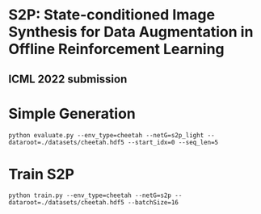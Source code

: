 # S2P: State-conditioned Image Synthesis for Data Augmentation in Offline Reinforcement Learning

## ICML 2022 submission


# Simple Generation

```shell
python evaluate.py --env_type=cheetah --netG=s2p_light --dataroot=./datasets/cheetah.hdf5 --start_idx=0 --seq_len=5
```

# Train S2P

```shell
python train.py --env_type=cheetah --netG=s2p --dataroot=./datasets/cheetah.hdf5 --batchSize=16
```
